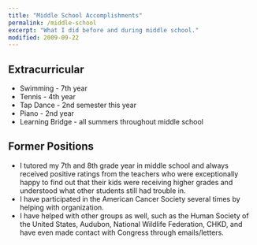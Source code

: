 ```yaml
---
title: "Middle School Accomplishments"
permalink: /middle-school
excerpt: "What I did before and during middle school."
modified: 2009-09-22
---
```


## Extracurricular

- Swimming - 7th year
- Tennis - 4th year
- Tap Dance - 2nd semester this year
- Piano - 2nd year
- Learning Bridge - all summers throughout middle school

## Former Positions

- I tutored my 7th and 8th grade year in middle school and always received positive ratings from the teachers who were exceptionally happy to find out that their kids were receiving higher grades and understood what other students still had trouble in.
- I have participated in the American Cancer Society several times by helping with organization.
- I have helped with other groups as well, such as the Human Society of the United States, Audubon, National Wildlife Federation, CHKD, and have even made contact with Congress through emails/letters.